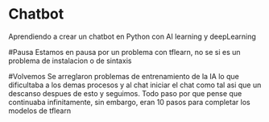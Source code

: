 # Chatbot
Aprendiendo a crear un chatbot en Python con AI learning y deepLearning


#Pausa
Estamos en pausa por un problema con tflearn, no se si es un problema de instalacion o de sintaxis

#Volvemos
Se arreglaron problemas de entrenamiento de la IA lo que dificultaba a los demas procesos y al chat iniciar
el chat como tal asi que un descanso despues de esto y seguimos. Todo paso por que pense que continuaba
infinitamente, sin embargo, eran 10 pasos para completar los modelos de tflearn 
